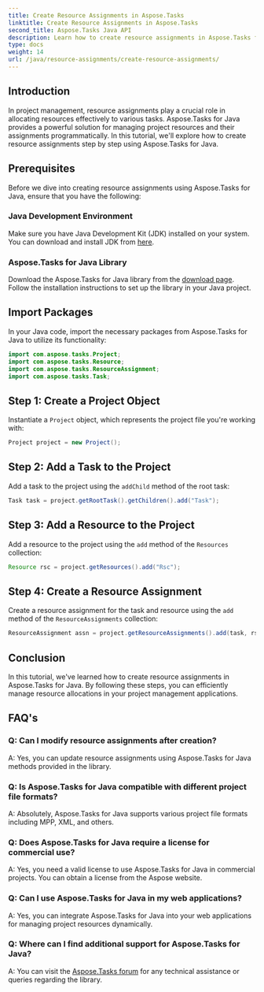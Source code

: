 ```yaml
---
title: Create Resource Assignments in Aspose.Tasks
linktitle: Create Resource Assignments in Aspose.Tasks
second_title: Aspose.Tasks Java API
description: Learn how to create resource assignments in Aspose.Tasks for Java effortlessly with this step-by-step tutorial. Efficient project resource management made easy.
type: docs
weight: 14
url: /java/resource-assignments/create-resource-assignments/
---
```

## Introduction
In project management, resource assignments play a crucial role in allocating resources effectively to various tasks. Aspose.Tasks for Java provides a powerful solution for managing project resources and their assignments programmatically. In this tutorial, we'll explore how to create resource assignments step by step using Aspose.Tasks for Java.
## Prerequisites
Before we dive into creating resource assignments using Aspose.Tasks for Java, ensure that you have the following:
### Java Development Environment
Make sure you have Java Development Kit (JDK) installed on your system. You can download and install JDK from [here](https://www.oracle.com/java/technologies/javase-jdk11-downloads.html).
### Aspose.Tasks for Java Library
Download the Aspose.Tasks for Java library from the [download page](https://releases.aspose.com/tasks/java/). Follow the installation instructions to set up the library in your Java project.

## Import Packages
In your Java code, import the necessary packages from Aspose.Tasks for Java to utilize its functionality:
```java
import com.aspose.tasks.Project;
import com.aspose.tasks.Resource;
import com.aspose.tasks.ResourceAssignment;
import com.aspose.tasks.Task;
```

## Step 1: Create a Project Object
Instantiate a `Project` object, which represents the project file you're working with:
```java
Project project = new Project();
```
## Step 2: Add a Task to the Project
Add a task to the project using the `addChild` method of the root task:
```java
Task task = project.getRootTask().getChildren().add("Task");
```
## Step 3: Add a Resource to the Project
Add a resource to the project using the `add` method of the `Resources` collection:
```java
Resource rsc = project.getResources().add("Rsc");
```
## Step 4: Create a Resource Assignment
Create a resource assignment for the task and resource using the `add` method of the `ResourceAssignments` collection:
```java
ResourceAssignment assn = project.getResourceAssignments().add(task, rsc);
```

## Conclusion
In this tutorial, we've learned how to create resource assignments in Aspose.Tasks for Java. By following these steps, you can efficiently manage resource allocations in your project management applications.
## FAQ's
### Q: Can I modify resource assignments after creation?
A: Yes, you can update resource assignments using Aspose.Tasks for Java methods provided in the library.
### Q: Is Aspose.Tasks for Java compatible with different project file formats?
A: Absolutely, Aspose.Tasks for Java supports various project file formats including MPP, XML, and others.
### Q: Does Aspose.Tasks for Java require a license for commercial use?
A: Yes, you need a valid license to use Aspose.Tasks for Java in commercial projects. You can obtain a license from the Aspose website.
### Q: Can I use Aspose.Tasks for Java in my web applications?
A: Yes, you can integrate Aspose.Tasks for Java into your web applications for managing project resources dynamically.
### Q: Where can I find additional support for Aspose.Tasks for Java?
A: You can visit the [Aspose.Tasks forum](https://forum.aspose.com/c/tasks/15) for any technical assistance or queries regarding the library.
